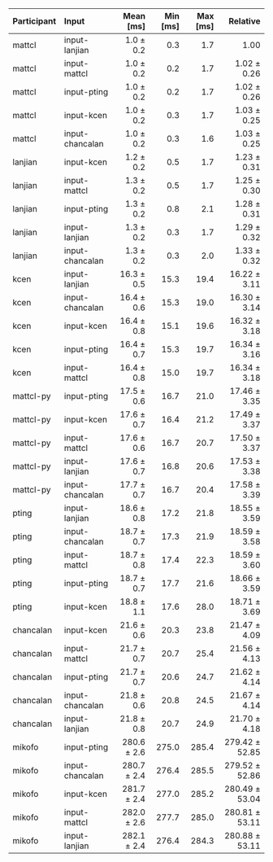 | Participant | Input | Mean [ms] | Min [ms] | Max [ms] | Relative |
|:---|:---|---:|---:|---:|---:|
| mattcl | input-lanjian | 1.0 ± 0.2 | 0.3 | 1.7 | 1.00 |
| mattcl | input-mattcl | 1.0 ± 0.2 | 0.2 | 1.7 | 1.02 ± 0.26 |
| mattcl | input-pting | 1.0 ± 0.2 | 0.2 | 1.7 | 1.02 ± 0.26 |
| mattcl | input-kcen | 1.0 ± 0.2 | 0.3 | 1.7 | 1.03 ± 0.25 |
| mattcl | input-chancalan | 1.0 ± 0.2 | 0.3 | 1.6 | 1.03 ± 0.25 |
| lanjian | input-kcen | 1.2 ± 0.2 | 0.5 | 1.7 | 1.23 ± 0.31 |
| lanjian | input-mattcl | 1.3 ± 0.2 | 0.5 | 1.7 | 1.25 ± 0.30 |
| lanjian | input-pting | 1.3 ± 0.2 | 0.8 | 2.1 | 1.28 ± 0.31 |
| lanjian | input-lanjian | 1.3 ± 0.2 | 0.3 | 1.7 | 1.29 ± 0.32 |
| lanjian | input-chancalan | 1.3 ± 0.2 | 0.3 | 2.0 | 1.33 ± 0.32 |
| kcen | input-lanjian | 16.3 ± 0.5 | 15.3 | 19.4 | 16.22 ± 3.11 |
| kcen | input-chancalan | 16.4 ± 0.6 | 15.3 | 19.0 | 16.30 ± 3.14 |
| kcen | input-kcen | 16.4 ± 0.8 | 15.1 | 19.6 | 16.32 ± 3.18 |
| kcen | input-pting | 16.4 ± 0.7 | 15.3 | 19.7 | 16.34 ± 3.16 |
| kcen | input-mattcl | 16.4 ± 0.8 | 15.0 | 19.7 | 16.34 ± 3.18 |
| mattcl-py | input-pting | 17.5 ± 0.6 | 16.7 | 21.0 | 17.46 ± 3.35 |
| mattcl-py | input-kcen | 17.6 ± 0.7 | 16.4 | 21.2 | 17.49 ± 3.37 |
| mattcl-py | input-mattcl | 17.6 ± 0.6 | 16.7 | 20.7 | 17.50 ± 3.37 |
| mattcl-py | input-lanjian | 17.6 ± 0.7 | 16.8 | 20.6 | 17.53 ± 3.38 |
| mattcl-py | input-chancalan | 17.7 ± 0.7 | 16.7 | 20.4 | 17.58 ± 3.39 |
| pting | input-lanjian | 18.6 ± 0.8 | 17.2 | 21.8 | 18.55 ± 3.59 |
| pting | input-chancalan | 18.7 ± 0.7 | 17.3 | 21.9 | 18.59 ± 3.58 |
| pting | input-mattcl | 18.7 ± 0.8 | 17.4 | 22.3 | 18.59 ± 3.60 |
| pting | input-pting | 18.7 ± 0.7 | 17.7 | 21.6 | 18.66 ± 3.59 |
| pting | input-kcen | 18.8 ± 1.1 | 17.6 | 28.0 | 18.71 ± 3.69 |
| chancalan | input-kcen | 21.6 ± 0.6 | 20.3 | 23.8 | 21.47 ± 4.09 |
| chancalan | input-mattcl | 21.7 ± 0.7 | 20.7 | 25.4 | 21.56 ± 4.13 |
| chancalan | input-pting | 21.7 ± 0.7 | 20.6 | 24.7 | 21.62 ± 4.14 |
| chancalan | input-chancalan | 21.8 ± 0.6 | 20.8 | 24.5 | 21.67 ± 4.14 |
| chancalan | input-lanjian | 21.8 ± 0.8 | 20.7 | 24.9 | 21.70 ± 4.18 |
| mikofo | input-pting | 280.6 ± 2.6 | 275.0 | 285.4 | 279.42 ± 52.85 |
| mikofo | input-chancalan | 280.7 ± 2.4 | 276.4 | 285.5 | 279.52 ± 52.86 |
| mikofo | input-kcen | 281.7 ± 2.4 | 277.0 | 285.2 | 280.49 ± 53.04 |
| mikofo | input-mattcl | 282.0 ± 2.6 | 277.7 | 285.0 | 280.81 ± 53.11 |
| mikofo | input-lanjian | 282.1 ± 2.4 | 276.4 | 284.3 | 280.88 ± 53.11 |
